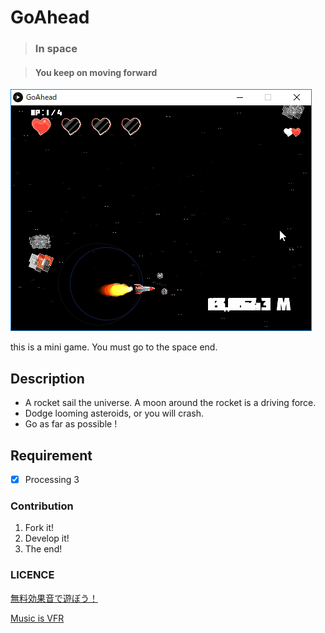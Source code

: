 # GoAhead

> ### In space

> #### You keep on moving forward

![ss](html/ss.png)

this is a mini game. You must go to the space end.

## Description
- A rocket sail the universe. A moon around the rocket is a driving force.
- Dodge looming asteroids, or you will crash.
- Go as far as possible !

## Requirement
- [x] Processing 3

### Contribution
1. Fork it!
1. Develop it!
1. The end!

### LICENCE
[無料効果音で遊ぼう！](http://taira-komori.jpn.org/index.html)

[Music is VFR](http://musicisvfr.com/)
